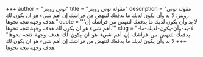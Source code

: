 +++
author = "توني روبنز"
title = "مقولة توني روبنز"
description = "مقولة توني روبنز: لا بد وأن يكون لديك ما يدفعك لتنهض من فراشك إن أهم شيء هو ان يكون لك هدف وجهة تتجه نحوها."
quote = '''لا بد وأن يكون لديك ما يدفعك لتنهض من فراشك إن أهم شيء هو ان يكون لك هدف وجهة تتجه نحوها.'''
slug = "لا-بد-وأن-يكون-لديك-ما-يدفعك-لتنهض-من-فراشك-إن-أهم-شيء-هو-ان-يكون-لك-هدف-وجهة-تتجه-نحوها"
+++
لا بد وأن يكون لديك ما يدفعك لتنهض من فراشك إن أهم شيء هو ان يكون لك هدف وجهة تتجه نحوها.
